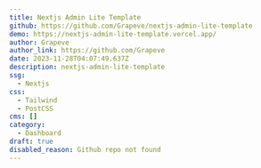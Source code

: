 ```yaml
---
title: Nextjs Admin Lite Template
github: https://github.com/Grapeve/nextjs-admin-lite-template
demo: https://nextjs-admin-lite-template.vercel.app/
author: Grapeve
author_link: https://github.com/Grapeve
date: 2023-11-28T04:07:49.637Z
description: nextjs-admin-lite-template
ssg:
  - Nextjs
css:
  - Tailwind
  - PostCSS
cms: []
category:
  - Dashboard
draft: true
disabled_reason: Github repo not found
---
```

